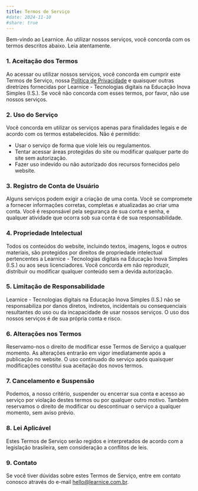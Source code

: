 ```yaml
---
title: Termos de Serviço
#date: 2024-11-10
#share: true
---
```


Bem-vindo ao Learnice. Ao utilizar nossos serviços, você concorda com os termos descritos abaixo. Leia atentamente.

### 1. Aceitação dos Termos

Ao acessar ou utilizar nossos serviços, você concorda em cumprir este Termos de Serviço, nossa [Política de Privacidade](/privacy/) e quaisquer outras diretrizes fornecidas por Learnice - Tecnologias digitais na Educação Inova Simples (I.S.). Se você não concorda com esses termos, por favor, não use nossos serviços.

### 2. Uso do Serviço

Você concorda em utilizar os serviços apenas para finalidades legais e de acordo com os termos estabelecidos. Não é permitido:
- Usar o serviço de forma que viole leis ou regulamentos.
- Tentar acessar áreas protegidas do site ou modificar qualquer parte do site sem autorização.
- Fazer uso indevido ou não autorizado dos recursos fornecidos pelo website.

### 3. Registro de Conta de Usuário

Alguns serviços podem exigir a criação de uma conta. Você se compromete a fornecer informações corretas, completas e atualizadas ao criar uma conta. Você é responsável pela segurança de sua conta e senha, e qualquer atividade que ocorra sob sua conta é de sua responsabilidade.

### 4. Propriedade Intelectual

Todos os conteúdos do website, incluindo textos, imagens, logos e outros materiais, são protegidos por direitos de propriedade intelectual pertencentes a Learnice - Tecnologias digitais na Educação Inova Simples (I.S.) ou aos seus licenciadores. Você concorda em não reproduzir, distribuir ou modificar qualquer conteúdo sem a devida autorização.

### 5. Limitação de Responsabilidade

Learnice - Tecnologias digitais na Educação Inova Simples (I.S.) não se responsabiliza por danos diretos, indiretos, incidentais ou consequenciais resultantes do uso ou da incapacidade de usar nossos serviços. O uso dos nossos serviços é de sua própria conta e risco.

### 6. Alterações nos Termos

Reservamo-nos o direito de modificar esse Termos de Serviço a qualquer momento. As alterações entrarão em vigor imediatamente após a publicação no website. O uso continuado do serviço após quaisquer modificações constitui sua aceitação dos novos termos.

### 7. Cancelamento e Suspensão

Podemos, a nosso critério, suspender ou encerrar sua conta e acesso ao serviço por violação destes termos ou por qualquer outro motivo. Também reservamos o direito de modificar ou descontinuar o serviço a qualquer momento, sem aviso prévio.

### 8. Lei Aplicável

Estes Termos de Serviço serão regidos e interpretados de acordo com a legislação brasileira, sem consideração a conflitos de leis.

### 9. Contato
Se você tiver dúvidas sobre estes Termos de Serviço, entre em contato conosco através do e-mail hello@learnice.com.br.

